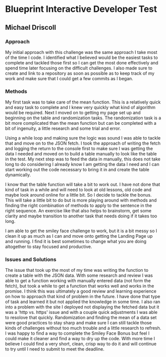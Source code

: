 # Blueprint Interactive Developer Test

## Michael Driscoll

### Approach

My initial approach with this challenge was the same approach I take most of the time I code.  I identified what I believed would be the easiest tasks to complete and tackled those first so I can get the most done effectively and spend time later focusing on the difficult challenges.  I also made sure to create and link to a repository as soon as possible as to keep track of my work and make sure that I could get a few commits as I began.


### Methods

My first task was to take care of the mean function.  This is a relatively quick and easy task to complete and I knew very quickly what kind of algorithm would be required.  Next I moved on to getting my page set up and beginning on the table and randomization tasks.  The randomization task is a bit more complicated than the mean function but can be completed with a bit of ingenuity, a little research and some trial and error.  

Using a while loop and making sure the logic was sound I was able to tackle that and move on to the JSON fetch.  I took the approach of writing the fetch and logging the return to the console first to make sure I was getting the data I needed and moved on to build a table manually to look like the table in the test.  My next step was to feed the data in manually, this does not take long to do considering I already know I am getting the data I need and I can start working out the code necessary to bring it in and create the table dynamically.

I know that the table function will take a bit to work out.  I have not done that kind of task in a while and will need to look at old lessons, old code and maybe look around online for a little bit.  So I decide to tackle the bonus.  This will take a little bit to do but is more playing around with methods and finding the right combination of methods to apply to the sentence in the right sequence.  An exercise like that also helps to brainstorm, get some clarity and maybe transition to another task that needs doing if it takes too long.

I am able to get the smiley face challenge to work, but it is a bit messy so I clean it up as much as I can and move onto getting the Landing Page up and running.  I find it is best sometimes to change what you are doing altogether to stay focused and productive.

### Issues and Solutions

The issue that took up the most of my time was writing the function to create a table with the JSON data.  With some research and review I was able to get a function working with manually entered data (not form the fetch), but took a while to get a function that works well and works in the promise.  I think this was ultimately a good review and learning experience on how to approach that kind of problem in the future.  I have done that type of task and learned it but not applied the knowledge in some time.  I also ran into a problem with the site I deployed not displaying the fetched data but it was a 'http vs. https' issue and with a couple quick adjustments I was able to resolove that quickly.  Randomization and finding the mean of a data set were good practices to stay sharp and make sure I can still tackle those kinds of challenges without too much trouble and a little research to refresh.  I was happy to find a way to complete the Smiley Face Bonus but feel I could make it cleaner and find a way to dry up the code.  With more time I believe I could find a very short, clean, crisp way to do it and will continue to try until I need to submit to meet the deadline.